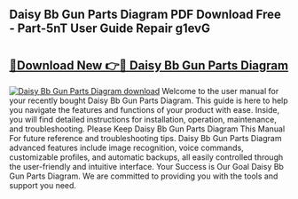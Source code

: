 ## Daisy Bb Gun Parts Diagram PDF Download Free - Part-5nT User Guide Repair g1evG

# <h2><a href="http://dfubvzr.blite.top/?on=Daisy+Bb+Gun+Parts+Diagram">🔗Download New 👉🔴 Daisy Bb Gun Parts Diagram</a></h2>

[![Daisy Bb Gun Parts Diagram download](https://i.imgur.com/lujVjoI.png)](http://dfubvzr.blite.top/?on=Daisy+Bb+Gun+Parts+Diagram)
Welcome to the user manual for your recently bought Daisy Bb Gun Parts Diagram. This guide is here to help you navigate the features and functions of your product with ease. Inside, you will find detailed instructions for installation, operation, maintenance, and troubleshooting. Please Keep Daisy Bb Gun Parts Diagram This Manual For future reference and troubleshooting tips. Daisy Bb Gun Parts Diagram advanced features include image recognition, voice commands, customizable profiles, and automatic backups, all easily controlled through the user-friendly and intuitive interface. Your Success is Our Goal Daisy Bb Gun Parts Diagram. We are committed to providing you with the tools and support you need.
